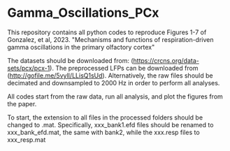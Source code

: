 # Gamma_Oscillations_PCx

This repository contains all python codes to reproduce Figures 1-7 of Gonzalez, et al, 2023. 
"Mechanisms and functions of respiration-driven gamma oscillations in the primary olfactory cortex"

The datasets should be downloaded from: (https://crcns.org/data-sets/pcx/pcx-1). The preprocessed LFPs can be downloaded from (http://gofile.me/5vylI/LLisQ1sUd). Alternatively, the raw files should be decimated and downsampled to 2000 Hz in order to perform all analyses.

All codes start from the raw data, run all analysis, and plot the figures from the paper.

To start, the extension to all files in the processed folders should be changed to .mat. Specifically, xxx_bank1.efd files should be renamed to xxx_bank_efd.mat, the same with bank2, while the xxx.resp files to xxx_resp.mat   


